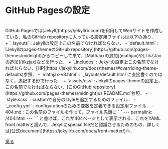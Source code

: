 # GitHub Pagesの設定
<br>
GitHub Pagesでは[Jekyll](https://jekyllrb.com)を利用してWebサイトを作成している．私のGitHub repositoryに入っている設定用ファイルは以下の通り．
<div>
+ `_layouts` : Jekyllの設定上この名前でなければならない．
    - `default.html` : [Jekyllのpages-themeのGitHub repository](https://github.com/pages-themes/midnight)からコピーして来て，[MathJaxの追加](mathjax)や[TikZJaxの追加](tikzjax)などを行った．
+ `_includes` : Jekyllの設定上この名前でなければならない．[HP](https://jekyllrb.com/docs/themes/#overriding-theme-defaults)参照．
    - `mathjax-v3.html` : `_layouts/default.html`に直接書くのではなく，追記する形で行った．
+ `assets/css` : Jekyllのpages-themeの設定上，この名前でなければならない．[このGitHub repository](https://github.com/pages-themes/midnight)の`README.md`参照．
    - `style.scss` : customで自分のstyleを追加するためのファイル．
- `_config.yml` : configurationのための変数を定義できる設定用ファイル．
- 404.md : この名前のファイルを作って，ファイル先頭に
```
---
permalink: /404.html
---
```
と書けば，これが404ページとして表示される．これをYAML front matterと読んで，Jekyllにspecial fileだと認識させるためのもの．詳しくは[公式document](https://jekyllrb.com/docs/front-matter/)へ．
</div>

[戻る](home)